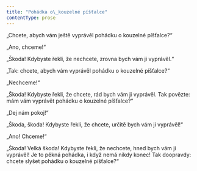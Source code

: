 ```yaml
---
title: "Pohádka o\_kouzelné píšťalce"
contentType: prose
---
```


<section>

„Chcete, abych vám ještě vyprávěl pohádku o kouzelné píšťalce?“

„Ano, chceme!“

„Škoda! Kdybyste řekli, že nechcete, zrovna bych vám ji vyprávěl.“

„Tak: chcete, abych vám vyprávěl pohádku o kouzelné píšťalce?“

„Nechceme!“

„Škoda! Kdybyste řekli, že chcete, rád bych vám ji vyprávěl. Tak povězte: mám vám vyprávět pohádku o kouzelné píšťalce?“

„Dej nám pokoj!“

„Škoda, škoda! Kdybyste řekli, že chcete, určitě bych vám ji vyprávěl!“

„Ano! Chceme!“

„Škoda! Velká škoda! Kdybyste řekli, že nechcete, hned bych vám ji vyprávěl! Je to pěkná pohádka, i když nemá nikdy konec! Tak doopravdy: chcete slyšet pohádku o kouzelné píšťalce?“

</section>
